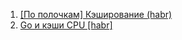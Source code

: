 1. [[По полочкам] Кэширование (habr)](https://habr.com/ru/articles/734660/)
2. [Go и кэши CPU [habr]](https://habr.com/ru/companies/vk/articles/510200/)

